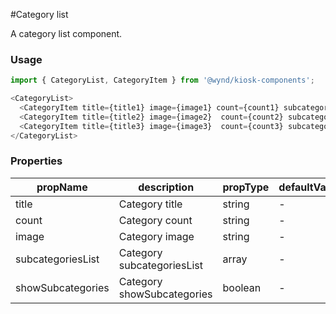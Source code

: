 #Category list
 
A category list component.

### Usage

~~~js
import { CategoryList, CategoryItem } from '@wynd/kiosk-components';

<CategoryList>
  <CategoryItem title={title1} image={image1} count={count1} subcategoriesList={subcategoriesList1} showSubcategories={showSubcategories1} />
  <CategoryItem title={title2} image={image2}  count={count2} subcategoriesList={subcategoriesList2} showSubcategories={showSubcategories2} />
  <CategoryItem title={title3} image={image3}  count={count3} subcategoriesList={subcategoriesList3} showSubcategories={showSubcategories3} />
</CategoryList>
~~~

### Properties

| propName             | description                   | propType | defaultValue | isRequired |
| -------------------- | ----------------------------- | -------- | ------------ | ---------- |
| title                | Category title                | string   | -            | +          |
| count                | Category count                | string   | -            | +          |
| image                | Category image                | string   | -            | +          |
| subcategoriesList    | Category subcategoriesList    | array    | -            | +          |
| showSubcategories    | Category showSubcategories    | boolean  | -            | +          |

